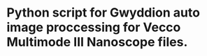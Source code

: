 Python script for Gwyddion auto image proccessing for Vecco Multimode III Nanoscope files.
=====================================
